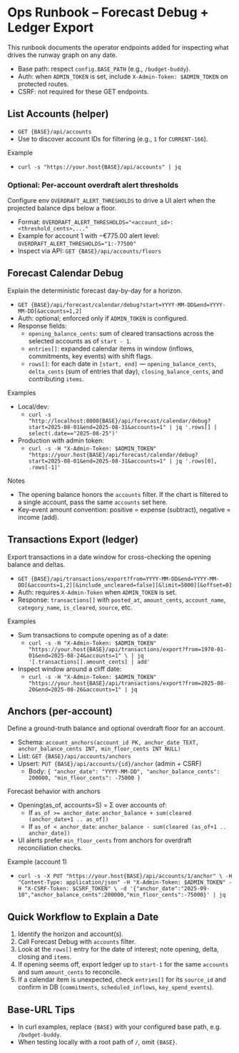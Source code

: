 # Ops Runbook – Forecast Debug + Ledger Export

This runbook documents the operator endpoints added for inspecting what drives the runway graph on any date.

- Base path: respect `config.BASE_PATH` (e.g., `/budget-buddy`).
- Auth: when `ADMIN_TOKEN` is set, include `X-Admin-Token: $ADMIN_TOKEN` on protected routes.
- CSRF: not required for these GET endpoints.

## List Accounts (helper)

- `GET {BASE}/api/accounts`
- Use to discover account IDs for filtering (e.g., `1` for `CURRENT-166`).

Example

- `curl -s "https://your.host{BASE}/api/accounts" | jq`

### Optional: Per-account overdraft alert thresholds

Configure env `OVERDRAFT_ALERT_THRESHOLDS` to drive a UI alert when the projected balance dips below a floor.

- Format: `OVERDRAFT_ALERT_THRESHOLDS="<account_id>:<threshold_cents>,..."`
- Example for account 1 with −€775.00 alert level: `OVERDRAFT_ALERT_THRESHOLDS="1:-77500"`
- Inspect via API: `GET {BASE}/api/accounts/floors`

## Forecast Calendar Debug

Explain the deterministic forecast day-by-day for a horizon.

- `GET {BASE}/api/forecast/calendar/debug?start=YYYY-MM-DD&end=YYYY-MM-DD[&accounts=1,2]`
- Auth: optional; enforced only if `ADMIN_TOKEN` is configured.
- Response fields:
  - `opening_balance_cents`: sum of cleared transactions across the selected accounts as of `start - 1`.
  - `entries[]`: expanded calendar items in window (inflows, commitments, key events) with shift flags.
  - `rows[]`: for each date in `[start, end]` — `opening_balance_cents`, `delta_cents` (sum of entries that day), `closing_balance_cents`, and contributing `items`.

Examples

- Local/dev:
  - `curl -s "http://localhost:8000{BASE}/api/forecast/calendar/debug?start=2025-08-01&end=2025-08-31&accounts=1" | jq '.rows[] | select(.date=="2025-08-25")'`
- Production with admin token:
  - `curl -s -H "X-Admin-Token: $ADMIN_TOKEN" "https://your.host{BASE}/api/forecast/calendar/debug?start=2025-08-01&end=2025-08-31&accounts=1" | jq '.rows[0], .rows[-1]'`

Notes

- The opening balance honors the `accounts` filter. If the chart is filtered to a single account, pass the same `accounts` set here.
- Key-event amount convention: positive = expense (subtract), negative = income (add).

## Transactions Export (ledger)

Export transactions in a date window for cross-checking the opening balance and deltas.

- `GET {BASE}/api/transactions/export?from=YYYY-MM-DD&end=YYYY-MM-DD[&accounts=1,2][&include_uncleared=false][&limit=5000][&offset=0]`
- Auth: requires `X-Admin-Token` when `ADMIN_TOKEN` is set.
- Response: `transactions[]` with `posted_at`, `amount_cents`, `account_name`, `category_name`, `is_cleared`, `source`, etc.

Examples

- Sum transactions to compute opening as of a date:
  - `curl -s -H "X-Admin-Token: $ADMIN_TOKEN" "https://your.host{BASE}/api/transactions/export?from=1970-01-01&end=2025-08-24&accounts=1" \
    | jq '[.transactions[].amount_cents] | add'`
- Inspect window around a cliff date:
  - `curl -s -H "X-Admin-Token: $ADMIN_TOKEN" "https://your.host{BASE}/api/transactions/export?from=2025-08-20&end=2025-08-26&accounts=1" | jq`

## Anchors (per-account)

Define a ground-truth balance and optional overdraft floor for an account.

- Schema: `account_anchors(account_id PK, anchor_date TEXT, anchor_balance_cents INT, min_floor_cents INT NULL)`
- List: `GET {BASE}/api/accounts/anchors`
- Upsert: `PUT {BASE}/api/accounts/{id}/anchor` (admin + CSRF)
  - Body: `{ "anchor_date": "YYYY-MM-DD", "anchor_balance_cents": 200000, "min_floor_cents": -75000 }`

Forecast behavior with anchors
- Opening(as_of, accounts=S) = Σ over accounts of:
  - If `as_of >= anchor_date`: `anchor_balance + sum(cleared (anchor_date+1 .. as_of])`
  - If `as_of < anchor_date`: `anchor_balance - sum(cleared (as_of+1 .. anchor_date])`
- UI alerts prefer `min_floor_cents` from anchors for overdraft reconciliation checks.

Example (account 1)
- `curl -s -X PUT "https://your.host{BASE}/api/accounts/1/anchor" \
   -H "Content-Type: application/json" -H "X-Admin-Token: $ADMIN_TOKEN" -H "X-CSRF-Token: $CSRF_TOKEN" \
   -d '{"anchor_date":"2025-09-10","anchor_balance_cents":200000,"min_floor_cents":-75000}' | jq`

## Quick Workflow to Explain a Date

1) Identify the horizon and account(s).
2) Call Forecast Debug with `accounts` filter.
3) Look at the `rows[]` entry for the date of interest; note opening, delta, closing and `items`.
4) If opening seems off, export ledger up to `start-1` for the same `accounts` and sum `amount_cents` to reconcile.
5) If a calendar item is unexpected, check `entries[]` for its `source_id` and confirm in DB (`commitments`, `scheduled_inflows`, `key_spend_events`).

## Base-URL Tips

- In curl examples, replace `{BASE}` with your configured base path, e.g. `/budget-buddy`.
- When testing locally with a root path of `/`, omit `{BASE}`.
